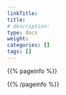 ```yaml
---
linkTitle: 
title: 
# description: 
type: docs
weight:
categories: []
tags: []
---
```


{{% pageinfo %}}

{{% /pageinfo %}} 